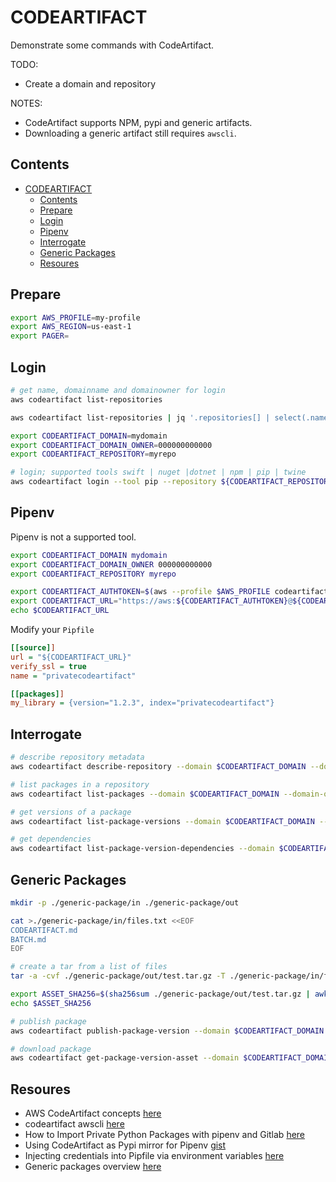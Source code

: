# CODEARTIFACT

Demonstrate some commands with CodeArtifact.  

TODO:

* Create a domain and repository

NOTES:

- CodeArtifact supports NPM, pypi and generic artifacts.  
- Downloading a generic artifact still requires `awscli`.  

## Contents

- [CODEARTIFACT](#codeartifact)
  - [Contents](#contents)
  - [Prepare](#prepare)
  - [Login](#login)
  - [Pipenv](#pipenv)
  - [Interrogate](#interrogate)
  - [Generic Packages](#generic-packages)
  - [Resoures](#resoures)

## Prepare

```sh
export AWS_PROFILE=my-profile
export AWS_REGION=us-east-1 
export PAGER=
```

## Login

```sh
# get name, domainname and domainowner for login
aws codeartifact list-repositories

aws codeartifact list-repositories | jq '.repositories[] | select(.name == "codeartifact-test")'

export CODEARTIFACT_DOMAIN=mydomain
export CODEARTIFACT_DOMAIN_OWNER=000000000000
export CODEARTIFACT_REPOSITORY=myrepo

# login; supported tools swift | nuget |dotnet | npm | pip | twine  
aws codeartifact login --tool pip --repository ${CODEARTIFACT_REPOSITORY}  --domain ${CODEARTIFACT_DOMAIN} --domain-owner ${CODEARTIFACT_DOMAIN_OWNER}
```

## Pipenv

Pipenv is not a supported tool.  

```sh
export CODEARTIFACT_DOMAIN mydomain
export CODEARTIFACT_DOMAIN_OWNER 000000000000
export CODEARTIFACT_REPOSITORY myrepo

export CODEARTIFACT_AUTHTOKEN=$(aws --profile $AWS_PROFILE codeartifact get-authorization-token --domain $CODEARTIFACT_DOMAIN --domain-owner $CODEARTIFACT_DOMAIN_OWNER --query authorizationToken --output text)
export CODEARTIFACT_URL="https://aws:${CODEARTIFACT_AUTHTOKEN}@${CODEARTIFACT_DOMAIN}-${CODEARTIFACT_DOMAIN_OWNER}.d.codeartifact.${AWS_REGION}.amazonaws.com/pypi/${CODEARTIFACT_REPOSITORY}/simple/"
echo $CODEARTIFACT_URL
```

Modify your `Pipfile`

```ini
[[source]]
url = "${CODEARTIFACT_URL}"
verify_ssl = true
name = "privatecodeartifact"

[[packages]]
my_library = {version="1.2.3", index="privatecodeartifact"}
```

## Interrogate

```sh
# describe repository metadata
aws codeartifact describe-repository --domain $CODEARTIFACT_DOMAIN --domain-owner $CODEARTIFACT_DOMAIN_OWNER --repository ${CODEARTIFACT_REPOSITORY}

# list packages in a repository
aws codeartifact list-packages --domain $CODEARTIFACT_DOMAIN --domain-owner $CODEARTIFACT_DOMAIN_OWNER --repository ${CODEARTIFACT_REPOSITORY}

# get versions of a package
aws codeartifact list-package-versions --domain $CODEARTIFACT_DOMAIN --domain-owner $CODEARTIFACT_DOMAIN_OWNER --repository ${CODEARTIFACT_REPOSITORY} --package codeartifact_test_package --format pypi

# get dependencies
aws codeartifact list-package-version-dependencies --domain $CODEARTIFACT_DOMAIN --domain-owner $CODEARTIFACT_DOMAIN_OWNER --repository ${CODEARTIFACT_REPOSITORY} --package codeartifact_test_package --format pypi --package-version 0.0.2
```

## Generic Packages

```sh
mkdir -p ./generic-package/in ./generic-package/out

cat >./generic-package/in/files.txt <<EOF
CODEARTIFACT.md
BATCH.md
EOF

# create a tar from a list of files
tar -a -cvf ./generic-package/out/test.tar.gz -T ./generic-package/in/files.txt

export ASSET_SHA256=$(sha256sum ./generic-package/out/test.tar.gz | awk '{print $1;}')
echo $ASSET_SHA256

# publish package
aws codeartifact publish-package-version --domain $CODEARTIFACT_DOMAIN --repository $CODEARTIFACT_REPOSITORY --format generic --namespace my-ns --package test-generic-package --package-version 1.0.0  --asset-content ./generic-package/out/test.tar.gz --asset-name test.tar.gz --asset-sha256 $ASSET_SHA256

# download package
aws codeartifact get-package-version-asset --domain $CODEARTIFACT_DOMAIN --repository $CODEARTIFACT_REPOSITORY --format generic --namespace my-ns --package test-generic-package --package-version 1.0.0 --asset test.tar.gz ./generic-package/out/downloaded-test.tar.gz
```

## Resoures

* AWS CodeArtifact concepts [here](https://docs.aws.amazon.com/codeartifact/latest/ug/codeartifact-concepts.html)
* codeartifact awscli [here](https://awscli.amazonaws.com/v2/documentation/api/latest/reference/codeartifact/index.html)
* How to Import Private Python Packages with pipenv and Gitlab [here](https://medium.com/@matt_tich/how-to-use-private-python-packages-with-pipenv-and-gitlab-8d35f73e5329)
* Using CodeArtifact as Pypi mirror for Pipenv [gist](https://gist.github.com/smparekh/a2bf43e514f65b920c8ca8fb55aaefbb)
* Injecting credentials into Pipfile via environment variables [here](https://pipenv.pypa.io/en/latest/credentials.html)
* Generic packages overview [here](https://docs.aws.amazon.com/codeartifact/latest/ug/generic-packages-overview.html)  
